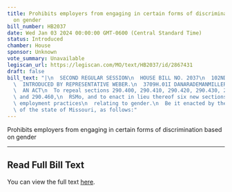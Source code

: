 ```yaml
---
title: Prohibits employers from engaging in certain forms of discrimination based
  on gender
bill_number: HB2037
date: Wed Jan 03 2024 00:00:00 GMT-0600 (Central Standard Time)
status: Introduced
chamber: House
sponsor: Unknown
vote_summary: Unavailable
legiscan_url: https://legiscan.com/MO/text/HB2037/id/2867431
draft: false
bill_text: "|\n  SECOND REGULAR SESSION\n  HOUSE BILL NO. 2037\n  102ND GENERAL ASSEMBLY\n\
  \  INTRODUCED BY REPRESENTATIVE WEBER.\n  3709H.01I DANARADEMANMILLER,ChiefClerk\n\
  \  AN ACT\n  To repeal sections 290.400, 290.410, 290.420, 290.430, 290.440, 290.450,\
  \ and 290.460,\n  RSMo, and to enact in lieu thereof six new sections relating to\
  \ employment practices\n  relating to gender.\n  Be it enacted by the General Assembly\
  \ of the state of Missouri, as follows:"
---
```

Prohibits employers from engaging in certain forms of discrimination based on gender

---

## Read Full Bill Text

You can view the full text [here](https://legiscan.com/MO/text/HB2037/id/2867431).
